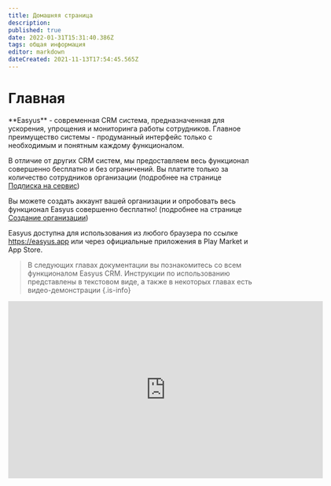 ```yaml
---
title: Домашняя страница
description: 
published: true
date: 2022-01-31T15:31:40.386Z
tags: общая информация
editor: markdown
dateCreated: 2021-11-13T17:54:45.565Z
---
```


<h1>Главная</h1>
**Easyus** - современная CRM система, предназначенная для ускорения, упрощения и мониторинга работы сотрудников. Главное преимущество системы - продуманный интерфейс только с необходимым и понятным каждому функционалом.

В отличие от других CRM систем, мы предоставляем весь функционал совершенно бесплатно и без ограничений. Вы платите только за количество сотрудников организации (подробнее на странице <a href="/subscription">Подписка на сервис</a>)

Вы можете создать аккаунт вашей организации и опробовать весь функционал Easyus совершенно бесплатно! (подробнее на странице <a href="/create_organisation">Создание организации</a>)

Easyus доступна для использования из любого браузера по ссылке https://easyus.app или через официальные приложения в Play Market и App Store.

> В следующих главах документации вы познакомитесь со всем функционалом Easyus CRM. Инструкции по использованию представлены в текстовом виде, а также в некоторых главах есть видео-демонстрации
{.is-info}
<iframe id="ytplayer" type="text/html" width="640" height="360"
  src="https://www.youtube.com/embed/fDoIbliY130"
  frameborder="0"/>